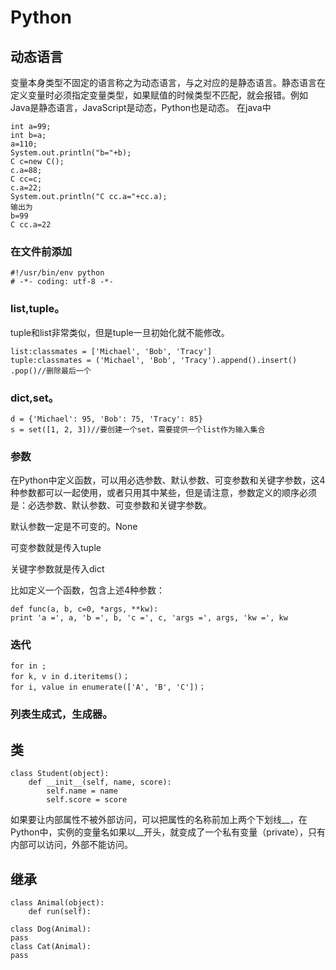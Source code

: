 # Python

## 动态语言
变量本身类型不固定的语言称之为动态语言，与之对应的是静态语言。静态语言在定义变量时必须指定变量类型，如果赋值的时候类型不匹配，就会报错。例如Java是静态语言，JavaScript是动态，Python也是动态。
在java中

 	int a=99;
 	int b=a;
 	a=110;
 	System.out.println("b="+b);
 	C c=new C();
 	c.a=88;
 	C cc=c;
 	c.a=22;
 	System.out.println("C cc.a="+cc.a);
	输出为
	b=99
	C cc.a=22

### 在文件前添加

	#!/usr/bin/env python
	# -*- coding: utf-8 -*-


### list,tuple。
tuple和list非常类似，但是tuple一旦初始化就不能修改。

	list:classmates = ['Michael', 'Bob', 'Tracy']
	tuple:classmates = ('Michael', 'Bob', 'Tracy').append().insert()
	.pop()//删除最后一个

### dict,set。


	d = {'Michael': 95, 'Bob': 75, 'Tracy': 85}
	s = set([1, 2, 3])//要创建一个set，需要提供一个list作为输入集合

### 参数
在Python中定义函数，可以用必选参数、默认参数、可变参数和关键字参数，这4种参数都可以一起使用，或者只用其中某些，但是请注意，参数定义的顺序必须是：必选参数、默认参数、可变参数和关键字参数。

默认参数一定是不可变的。None

可变参数就是传入tuple

关键字参数就是传入dict

比如定义一个函数，包含上述4种参数：

	def func(a, b, c=0, *args, **kw):
	print 'a =', a, 'b =', b, 'c =', c, 'args =', args, 'kw =', kw

### 迭代 

	for in ;
	for k, v in d.iteritems()；
	for i, value in enumerate(['A', 'B', 'C'])；

### 列表生成式，生成器。

## 类

	class Student(object):
    	def __init__(self, name, score):
    		self.name = name
    		self.score = score

如果要让内部属性不被外部访问，可以把属性的名称前加上两个下划线__，在Python中，实例的变量名如果以__开头，就变成了一个私有变量（private），只有内部可以访问，外部不能访问。

## 继承

	class Animal(object):
		def run(self):

	class Dog(Animal):
	pass
	class Cat(Animal):
	pass










